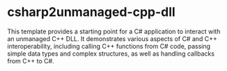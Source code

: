 # csharp2unmanaged-cpp-dll
This template provides a starting point for a C# application to interact with an unmanaged C++ DLL. It demonstrates various aspects of C# and C++ interoperability, including calling C++ functions from C# code, passing simple data types and complex structures, as well as handling callbacks from C++ to C#.
